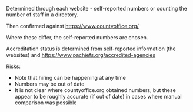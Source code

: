 Determined through each website - self-reported numbers or counting the number of staff in a directory.

Then confirmed against https://www.countyoffice.org/

Where these differ, the self-reported numbers are chosen. 

Accreditation status is determined from self-reported information (the websites) and 
https://www.pachiefs.org/accredited-agencies

Risks:
- Note that hiring can be happening at any time
- Numbers may be out of date
- It is not clear where countyoffice.org obtained numbers, but these appear to be roughly accurate (if out of date) in cases where manual comparison was possible


